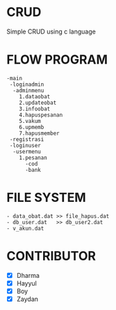 # CRUD
Simple CRUD using c language
# FLOW PROGRAM
```
-main
 -loginadmin
  -adminmenu
	1.dataobat
	2.updateobat
	3.infoobat
	4.hapuspesanan
	5.vakum
	6.upmemb
	7.hapusmember
 -registrasi
 -loginuser
  -usermenu
	1.pesanan
	  -cod
	  -bank
```
# FILE SYSTEM
```
- data_obat.dat	>> file_hapus.dat
- db_user.dat	>> db_user2.dat
- v_akun.dat
```
# CONTRIBUTOR
- [x] Dharma
- [x] Hayyul
- [x] Boy
- [x] Zaydan
